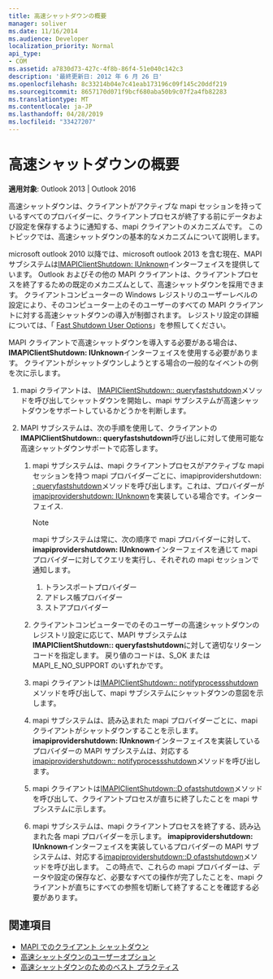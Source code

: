 ```yaml
---
title: 高速シャットダウンの概要
manager: soliver
ms.date: 11/16/2014
ms.audience: Developer
localization_priority: Normal
api_type:
- COM
ms.assetid: a7830d73-427c-4f8b-86f4-51e040c142c3
description: '最終更新日: 2012 年 6 月 26 日'
ms.openlocfilehash: 8c33214b04e7c41eab173196c09f145c20ddf219
ms.sourcegitcommit: 8657170d071f9bcf680aba50b9c07f2a4fb82283
ms.translationtype: MT
ms.contentlocale: ja-JP
ms.lasthandoff: 04/28/2019
ms.locfileid: "33427207"
---
```

# <a name="fast-shutdown-overview"></a>高速シャットダウンの概要

**適用対象**: Outlook 2013 | Outlook 2016 
  
高速シャットダウンは、クライアントがアクティブな mapi セッションを持っているすべてのプロバイダーに、クライアントプロセスが終了する前にデータおよび設定を保存するように通知する、mapi クライアントのメカニズムです。 このトピックでは、高速シャットダウンの基本的なメカニズムについて説明します。 

microsoft outlook 2010 以降では、microsoft outlook 2013 を含む現在、MAPI サブシステムは[IMAPIClientShutdown: IUnknown](imapiclientshutdowniunknown.md)インターフェイスを提供しています。 Outlook およびその他の MAPI クライアントは、クライアントプロセスを終了するための既定のメカニズムとして、高速シャットダウンを採用できます。 クライアントコンピューターの Windows レジストリのユーザーレベルの設定により、そのコンピューター上のそのユーザーのすべての MAPI クライアントに対する高速シャットダウンの導入が制御されます。 レジストリ設定の詳細については、「 [Fast Shutdown User Options](fast-shutdown-user-options.md)」を参照してください。
  
MAPI クライアントで高速シャットダウンを導入する必要がある場合は、 **IMAPIClientShutdown: IUnknown**インターフェイスを使用する必要があります。 クライアントがシャットダウンしようとする場合の一般的なイベントの例を次に示します。 
  
1. mapi クライアントは、 [IMAPIClientShutdown:: queryfastshutdown](imapiclientshutdown-queryfastshutdown.md)メソッドを呼び出してシャットダウンを開始し、mapi サブシステムが高速シャットダウンをサポートしているかどうかを判断します。 
    
2. MAPI サブシステムは、次の手順を使用して、クライアントの**IMAPIClientShutdown:: queryfastshutdown**呼び出しに対して使用可能な高速シャットダウンサポートで応答します。 
    
    1. mapi サブシステムは、mapi クライアントプロセスがアクティブな mapi セッションを持つ mapi プロバイダーごとに、imapiprovidershutdown: [: queryfastshutdown](imapiprovidershutdown-queryfastshutdown.md)メソッドを呼び出します。これは、プロバイダーが[imapiprovidershutdown: IUnknown](imapiprovidershutdowniunknown.md)を実装している場合です。インターフェイス. 
        
       > [!NOTE]
       >  mapi サブシステムは常に、次の順序で mapi プロバイダーに対して、 **imapiprovidershutdown: IUnknown**インターフェイスを通じて mapi プロバイダーに対してクエリを実行し、それぞれの mapi セッションで通知します。
       > 1. トランスポートプロバイダー
       > 2. アドレス帳プロバイダー
       > 3. ストアプロバイダー 
    
    2. クライアントコンピューターでのそのユーザーの高速シャットダウンのレジストリ設定に応じて、MAPI サブシステムは**IMAPIClientShutdown:: queryfastshutdown**に対して適切なリターンコードを指定します。 戻り値のコードは、S_OK または MAPI_E_NO_SUPPORT のいずれかです。
        
    3. mapi クライアントは[IMAPIClientShutdown:: notifyprocessshutdown](imapiclientshutdown-notifyprocessshutdown.md)メソッドを呼び出して、mapi サブシステムにシャットダウンの意図を示します。 
        
    4. mapi サブシステムは、読み込まれた mapi プロバイダーごとに、mapi クライアントがシャットダウンすることを示します。 **imapiprovidershutdown: IUnknown**インターフェイスを実装しているプロバイダーの MAPI サブシステムは、対応する[imapiprovidershutdown:: notifyprocessshutdown](imapiprovidershutdown-notifyprocessshutdown.md)メソッドを呼び出します。 
        
    5. mapi クライアントは[IMAPIClientShutdown::D ofastshutdown](imapiclientshutdown-dofastshutdown.md)メソッドを呼び出して、クライアントプロセスが直ちに終了したことを mapi サブシステムに示します。 
        
    6. mapi サブシステムは、mapi クライアントプロセスを終了する、読み込まれた各 mapi プロバイダーを示します。 **imapiprovidershutdown: IUnknown**インターフェイスを実装しているプロバイダーの MAPI サブシステムは、対応する[imapiprovidershutdown::D ofastshutdown](imapiprovidershutdown-dofastshutdown.md)メソッドを呼び出します。 この時点で、これらの mapi プロバイダーは、データや設定の保存など、必要なすべての操作が完了したことを、mapi クライアントが直ちにすべての参照を切断して終了することを確認する必要があります。 
    
## <a name="see-also"></a>関連項目

- [MAPI でのクライアント シャットダウン](client-shutdown-in-mapi.md)
- [高速シャットダウンのユーザーオプション](fast-shutdown-user-options.md)
- [高速シャットダウンのためのベスト プラクティス](best-practices-for-fast-shutdown.md)

